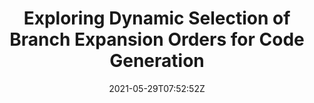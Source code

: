---
title: "Exploring Dynamic Selection of Branch Expansion Orders for Code Generation"
authors:
- Hui Jiang
- Chulun Zhou
- Fandong Meng
- Biao Zhang
- Jie Zhou
- Degen Huang
- Qingqiang Wu
- Jinsong Su
author_notes:
- "共同一作"
- "共同一作"
- 
- 
- 
- 
- 
- "通讯作者"
date: "2021-05-29T07:52:52Z"
publishDate: "2025-05-29T07:52:52Z"
publication_types: [软件工程]
publication: "**In Proc. of ACL 2021.** (CCF-A类)"
---